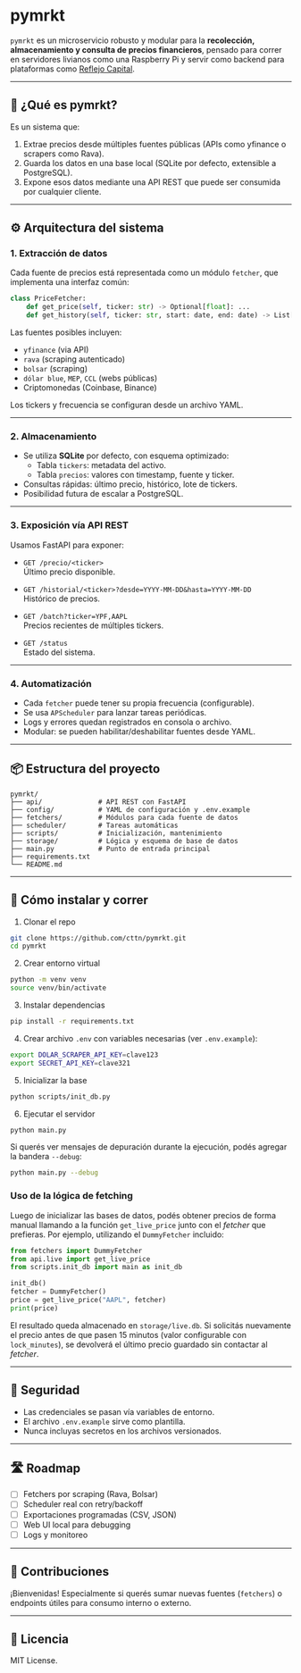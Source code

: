 # pymrkt

`pymrkt` es un microservicio robusto y modular para la **recolección, almacenamiento y consulta de precios financieros**, pensado para correr en servidores livianos como una Raspberry Pi y servir como backend para plataformas como [Reflejo Capital](https://github.com/cttn/reflejocapital).

---

## 🧠 ¿Qué es pymrkt?

Es un sistema que:
1. Extrae precios desde múltiples fuentes públicas (APIs como yfinance o scrapers como Rava).
2. Guarda los datos en una base local (SQLite por defecto, extensible a PostgreSQL).
3. Expone esos datos mediante una API REST que puede ser consumida por cualquier cliente.

---

## ⚙️ Arquitectura del sistema

### 1. Extracción de datos

Cada fuente de precios está representada como un módulo `fetcher`, que implementa una interfaz común:

```python
class PriceFetcher:
    def get_price(self, ticker: str) -> Optional[float]: ...
    def get_history(self, ticker: str, start: date, end: date) -> List[Tuple[date, float]]: ...
```

Las fuentes posibles incluyen:
- `yfinance` (via API)
- `rava` (scraping autenticado)
- `bolsar` (scraping)
- `dólar blue`, `MEP`, `CCL` (webs públicas)
- Criptomonedas (Coinbase, Binance)

Los tickers y frecuencia se configuran desde un archivo YAML.

---

### 2. Almacenamiento

- Se utiliza **SQLite** por defecto, con esquema optimizado:
  - Tabla `tickers`: metadata del activo.
  - Tabla `precios`: valores con timestamp, fuente y ticker.
- Consultas rápidas: último precio, histórico, lote de tickers.
- Posibilidad futura de escalar a PostgreSQL.

---

### 3. Exposición vía API REST

Usamos FastAPI para exponer:

- `GET /precio/<ticker>`  
  Último precio disponible.

- `GET /historial/<ticker>?desde=YYYY-MM-DD&hasta=YYYY-MM-DD`  
  Histórico de precios.

- `GET /batch?ticker=YPF,AAPL`  
  Precios recientes de múltiples tickers.

- `GET /status`  
  Estado del sistema.

---

### 4. Automatización

- Cada `fetcher` puede tener su propia frecuencia (configurable).
- Se usa `APScheduler` para lanzar tareas periódicas.
- Logs y errores quedan registrados en consola o archivo.
- Modular: se pueden habilitar/deshabilitar fuentes desde YAML.

---

## 📦 Estructura del proyecto

```
pymrkt/
├── api/              # API REST con FastAPI
├── config/           # YAML de configuración y .env.example
├── fetchers/         # Módulos para cada fuente de datos
├── scheduler/        # Tareas automáticas
├── scripts/          # Inicialización, mantenimiento
├── storage/          # Lógica y esquema de base de datos
├── main.py           # Punto de entrada principal
├── requirements.txt
└── README.md
```

---

## 🚀 Cómo instalar y correr

1. Clonar el repo

```bash
git clone https://github.com/cttn/pymrkt.git
cd pymrkt
```

2. Crear entorno virtual

```bash
python -m venv venv
source venv/bin/activate
```

3. Instalar dependencias

```bash
pip install -r requirements.txt
```

4. Crear archivo `.env` con variables necesarias (ver `.env.example`):

```bash
export DOLAR_SCRAPER_API_KEY=clave123
export SECRET_API_KEY=clave321
```

5. Inicializar la base

```bash
python scripts/init_db.py
```

6. Ejecutar el servidor

```bash
python main.py
```

Si querés ver mensajes de depuración durante la ejecución, podés agregar la
bandera `--debug`:

```bash
python main.py --debug
```

### Uso de la lógica de fetching

Luego de inicializar las bases de datos, podés obtener precios de forma manual
llamando a la función `get_live_price` junto con el *fetcher* que prefieras. Por
ejemplo, utilizando el `DummyFetcher` incluido:

```python
from fetchers import DummyFetcher
from api.live import get_live_price
from scripts.init_db import main as init_db

init_db()
fetcher = DummyFetcher()
price = get_live_price("AAPL", fetcher)
print(price)
```

El resultado queda almacenado en `storage/live.db`. Si solicitás nuevamente el
precio antes de que pasen 15 minutos (valor configurable con `lock_minutes`), se
devolverá el último precio guardado sin contactar al *fetcher*.

---

## 🔐 Seguridad

- Las credenciales se pasan vía variables de entorno.
- El archivo `.env.example` sirve como plantilla.
- Nunca incluyas secretos en los archivos versionados.

---

## 🛣️ Roadmap

- [ ] Fetchers por scraping (Rava, Bolsar)
- [ ] Scheduler real con retry/backoff
- [ ] Exportaciones programadas (CSV, JSON)
- [ ] Web UI local para debugging
- [ ] Logs y monitoreo

---

## 🤝 Contribuciones

¡Bienvenidas! Especialmente si querés sumar nuevas fuentes (`fetchers`) o endpoints útiles para consumo interno o externo.

---

## 📄 Licencia

MIT License.
